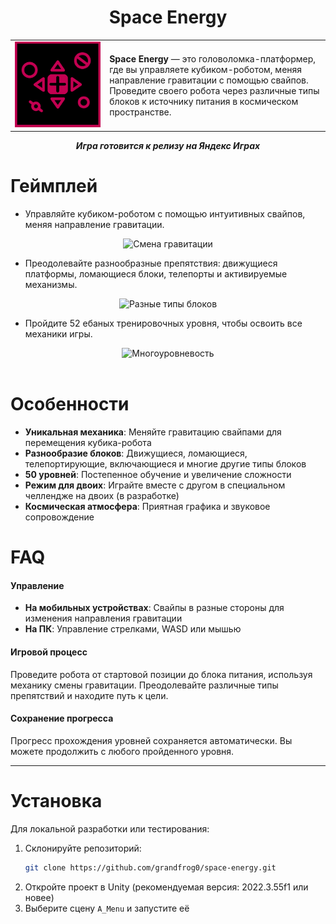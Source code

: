 <div align="center">
    <h1>Space Energy</h1>
</div>

<table style="margin-left: auto; margin-right: auto; width: 100%; border: none;">
<tr>
    <td style="text-align: center; width: 30%; border: none;">
        <img src="README/logo.png" alt="Логотип Space Energy" width="400">
    </td>
    <td style="text-align: left; vertical-align: middle; width: 70%; border: none;">
        <strong>Space Energy</strong> — это головоломка-платформер, где вы управляете кубиком-роботом, меняя направление гравитации с помощью свайпов. Проведите своего робота через различные типы блоков к источнику питания в космическом пространстве.
    </td>
</tr>
</table>

<div align="center">
    <i><strong>Игра готовится к релизу на Яндекс Играх</strong></i>
</div>

<div align="left">
    <h1>Геймплей</h1>
</div>

- Управляйте кубиком-роботом с помощью интуитивных свайпов, меняя направление гравитации.

<div align="center">
    <img src="README/gameplay1.gif" alt="Смена гравитации" width="350"/>
</div>

- Преодолевайте разнообразные препятствия: движущиеся платформы, ломающиеся блоки, телепорты и активируемые механизмы.

<div align="center">
    <img src="README/gameplay3.gif" alt="Разные типы блоков" width="350"/>
</div>

- Пройдите 52 ебаных тренировочных уровня, чтобы освоить все механики игры.

<div align="center">
    <img src="README/gameplay2.gif" alt="Многоуровневость" width="350"/>
</div>

<div align="center">⠀</div>

<div align="left">
    <h1>Особенности</h1>
</div>

- **Уникальная механика**: Меняйте гравитацию свайпами для перемещения кубика-робота
- **Разнообразие блоков**: Движущиеся, ломающиеся, телепортирующие, включающиеся и многие другие типы блоков
- **50 уровней**: Постепенное обучение и увеличение сложности
- **Режим для двоих**: Играйте вместе с другом в специальном челлендже на двоих (в разработке)
- **Космическая атмосфера**: Приятная графика и звуковое сопровождение

<div align="left">
    <h1>FAQ</h1>
</div>

#### Управление
- **На мобильных устройствах**: Свайпы в разные стороны для изменения направления гравитации
- **На ПК**: Управление стрелками, WASD или мышью

#### Игровой процесс
Проведите робота от стартовой позиции до блока питания, используя механику смены гравитации. Преодолевайте различные типы препятствий и находите путь к цели.

#### Сохранение прогресса
Прогресс прохождения уровней сохраняется автоматически. Вы можете продолжить с любого пройденного уровня.

---

<div align="left">
    <h1>Установка</h1>
</div>

<div align="left">
Для локальной разработки или тестирования:

1. Склонируйте репозиторий:
   ```bash
   git clone https://github.com/grandfrog0/space-energy.git
2. Откройте проект в Unity (рекомендуемая версия: 2022.3.55f1 или новее)
3. Выберите сцену <code>A_Menu</code> и запустите её